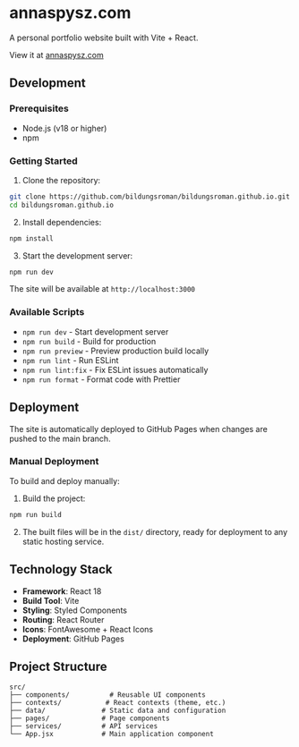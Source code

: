 # annaspysz.com

A personal portfolio website built with Vite + React.

View it at [annaspysz.com](https://annaspysz.com)

## Development

### Prerequisites
- Node.js (v18 or higher)
- npm

### Getting Started

1. Clone the repository:
```bash
git clone https://github.com/bildungsroman/bildungsroman.github.io.git
cd bildungsroman.github.io
```

2. Install dependencies:
```bash
npm install
```

3. Start the development server:
```bash
npm run dev
```

The site will be available at `http://localhost:3000`

### Available Scripts

- `npm run dev` - Start development server
- `npm run build` - Build for production
- `npm run preview` - Preview production build locally
- `npm run lint` - Run ESLint
- `npm run lint:fix` - Fix ESLint issues automatically
- `npm run format` - Format code with Prettier

## Deployment

The site is automatically deployed to GitHub Pages when changes are pushed to the main branch.

### Manual Deployment

To build and deploy manually:

1. Build the project:
```bash
npm run build
```

2. The built files will be in the `dist/` directory, ready for deployment to any static hosting service.

## Technology Stack

- **Framework**: React 18
- **Build Tool**: Vite
- **Styling**: Styled Components
- **Routing**: React Router
- **Icons**: FontAwesome + React Icons
- **Deployment**: GitHub Pages

## Project Structure

```
src/
├── components/          # Reusable UI components
├── contexts/           # React contexts (theme, etc.)
├── data/              # Static data and configuration
├── pages/             # Page components
├── services/          # API services
└── App.jsx            # Main application component
```
